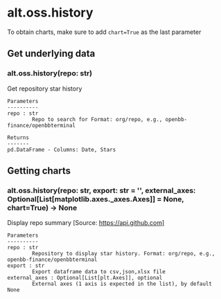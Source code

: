 # alt.oss.history

To obtain charts, make sure to add `chart=True` as the last parameter

## Get underlying data 
### alt.oss.history(repo: str)

Get repository star history

    Parameters
    ----------
    repo : str
            Repo to search for Format: org/repo, e.g., openbb-finance/openbbterminal

    Returns
    -------
    pd.DataFrame - Columns: Date, Stars

## Getting charts 
### alt.oss.history(repo: str, export: str = '', external_axes: Optional[List[matplotlib.axes._axes.Axes]] = None, chart=True) -> None

Display repo summary [Source: https://api.github.com]

    Parameters
    ----------
    repo : str
            Repository to display star history. Format: org/repo, e.g., openbb-finance/openbbterminal
    export : str
            Export dataframe data to csv,json,xlsx file
    external_axes : Optional[List[plt.Axes]], optional
            External axes (1 axis is expected in the list), by default None

